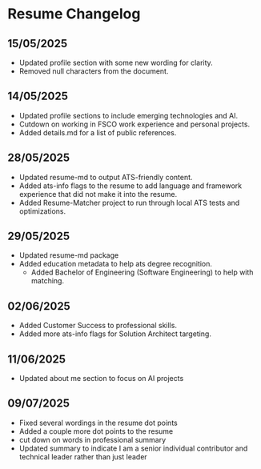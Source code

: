 # Resume Changelog


## 15/05/2025
- Updated profile section with some new wording for clarity.
- Removed null characters from the document.

## 14/05/2025
- Updated profile sections to include emerging technologies and AI.
- Cutdown on working in FSCO work experience and personal projects.
- Added details.md for a list of public references.

## 28/05/2025
- Updated resume-md to output ATS-friendly content.
- Added ats-info flags to the resume to add language and framework experience that did not make it into the resume.
- Added Resume-Matcher project to run through local ATS tests and optimizations.

## 29/05/2025
- Updated resume-md package
- Added education metadata to help ats degree recognition.
    - Added Bachelor of Engineering (Software Engineering) to help with matching.

## 02/06/2025
- Added Customer Success to professional skills.
- Added more ats-info flags for Solution Architect targeting.

## 11/06/2025
- Updated about me section to focus on AI projects

## 09/07/2025
- Fixed several wordings in the resume dot points
- Added a couple more dot points to the resume
- cut down on words in professional summary
- Updated summary to indicate I am a senior individual contributor and technical leader rather than just leader